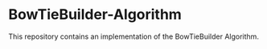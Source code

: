 # BowTieBuilder-Algorithm
This repository contains an implementation of the BowTieBuilder Algorithm.
